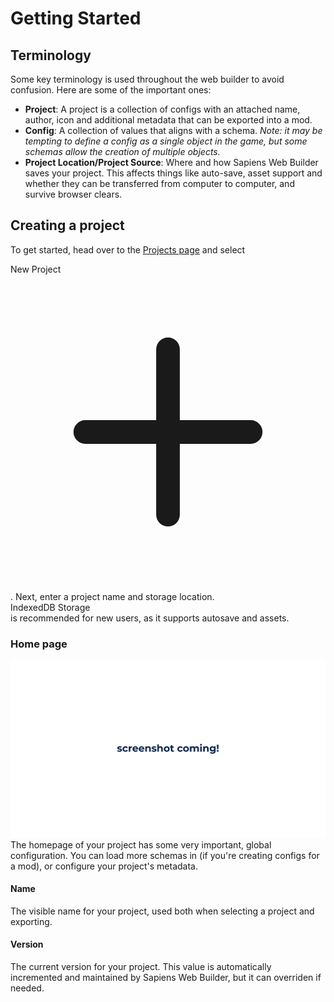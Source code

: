 # Getting Started

## Terminology
Some key terminology is used throughout the web builder to avoid confusion. Here are some of the important ones:
 - **Project**: A project is a collection of configs with an attached name, author, icon and additional metadata that can be exported into a mod.
 - **Config**: A collection of values that aligns with a schema. *Note: it may be tempting to define a config as a single object in the game, but some schemas allow the creation of multiple objects.*
 - **Project Location/Project Source**: Where and how Sapiens Web Builder saves your project. This affects things like auto-save, asset support and whether they can be transferred from computer to computer, and survive browser clears.

## Creating a project

To get started, head over to the [Projects page](/projects) and select <div class="mx-1 inline-flex items-center rounded-md bg-orange-600 px-3 py-2 text-sm font-semibold text-white shadow-sm focus-visible:outline focus-visible:outline-2 focus-visible:outline-offset-2 focus-visible:outline-orange-600"> New Project <svg xmlns="http://www.w3.org/2000/svg" viewBox="0 0 20 20" fill="currentColor" aria-hidden="true" class="-mr-0.5 ml-1.5 h-5 w-5"><path d="M10.75 4.75a.75.75 0 00-1.5 0v4.5h-4.5a.75.75 0 000 1.5h4.5v4.5a.75.75 0 001.5 0v-4.5h4.5a.75.75 0 000-1.5h-4.5v-4.5z"></path></svg></div>. Next, enter a project name and storage location. <div class="inline-flex text-blue-300 bg-blue-500/20 ring-blue-500/20 rounded-md whitespace-nowrap mt-0.5 px-1.5 py-0.5 text-xs font-medium ring-1 ring-inset">IndexedDB Storage</div> is recommended for new users, as it supports autosave and assets.

### Home page
![A screenshot of the homepage](./placeholder.png)
The homepage of your project has some very important, global configuration. You can load more schemas in (if you're creating configs for a mod), or configure your project's metadata. 
#### Name
The visible name for your project, used both when selecting a project and exporting.
#### Version
The current version for your project. This value is automatically incremented and maintained by Sapiens Web Builder, but it can overriden if needed. 